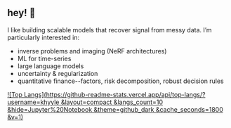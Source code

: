 ## hey! 👋
I like building scalable models that recover signal from messy data. I’m particularly interested in:

- inverse problems and imaging (NeRF architectures)
- ML for time-series
- large language models
- uncertainty & regularization
- quantitative finance--factors, risk decomposition, robust decision rules

[![Top Langs](https://github-readme-stats.vercel.app/api/top-langs/?username=khyyle
&layout=compact
&langs_count=10
&hide=Jupyter%20Notebook
&theme=github_dark
&cache_seconds=1800
&v=1)](https://github.com/anuraghazra/github-readme-stats)

<!--
**khyyle/khyyle** is a ✨ _special_ ✨ repository because its `README.md` (this file) appears on your GitHub profile.

Here are some ideas to get you started:

- 🔭 I’m currently working on ...
- 🌱 I’m currently learning ...
- 👯 I’m looking to collaborate on ...
- 🤔 I’m looking for help with ...
- 💬 Ask me about ...
- 📫 How to reach me: ...
- 😄 Pronouns: ...
- ⚡ Fun fact: ...
-->


